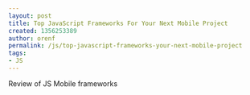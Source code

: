 ```yaml
---
layout: post
title: Top JavaScript Frameworks For Your Next Mobile Project
created: 1356253389
author: orenf
permalink: /js/top-javascript-frameworks-your-next-mobile-project
tags:
- JS
---
```

<p>Review of JS Mobile frameworks</p>

